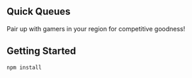 ## Quick Queues

Pair up with gamers in your region for competitive goodness!

## Getting Started
`npm install`
